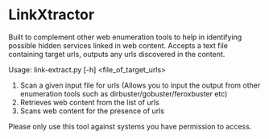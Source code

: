 # LinkXtractor
Built to complement other web enumeration tools to help in identifying possible hidden services linked in web content.
Accepts a text file containing target urls, outputs any urls discovered in the content.

Usage: link-extract.py [-h] <file_of_target_urls>

1. Scan a given input file for urls (Allows you to input the output from other enumeration tools such as dirbuster/gobuster/feroxbuster etc)
2. Retrieves web content from the list of urls
3. Scans web content for the presence of urls

Please only use this tool against systems you have permission to access.
